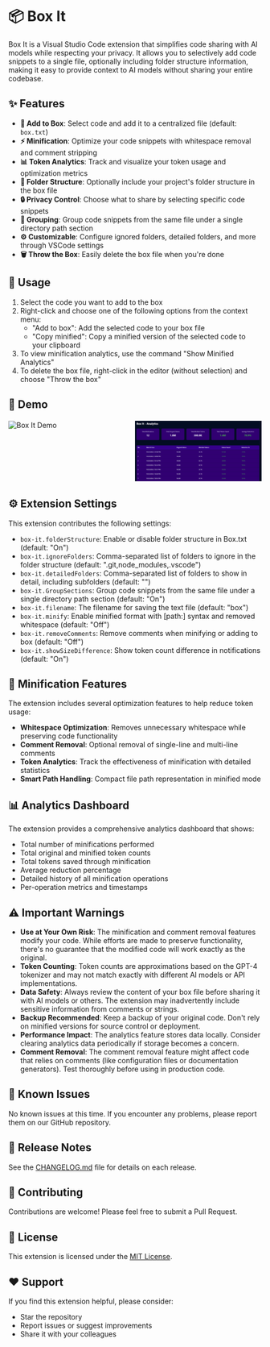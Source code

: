 # 📦 Box It

Box It is a Visual Studio Code extension that simplifies code sharing with AI models while respecting your privacy. It allows you to selectively add code snippets to a single file, optionally including folder structure information, making it easy to provide context to AI models without sharing your entire codebase.

## ✨ Features

- **📝 Add to Box**: Select code and add it to a centralized file (default: `box.txt`)
- **⚡ Minification**: Optimize your code snippets with whitespace removal and comment stripping
- **📊 Token Analytics**: Track and visualize your token usage and optimization metrics
- **📁 Folder Structure**: Optionally include your project's folder structure in the box file
- **🔒 Privacy Control**: Choose what to share by selecting specific code snippets
- **🔗 Grouping**: Group code snippets from the same file under a single directory path section
- **⚙️ Customizable**: Configure ignored folders, detailed folders, and more through VSCode settings
- **🗑️ Throw the Box**: Easily delete the box file when you're done

## 🚀 Usage

1. Select the code you want to add to the box
2. Right-click and choose one of the following options from the context menu:
   - "Add to box": Add the selected code to your box file
   - "Copy minified": Copy a minified version of the selected code to your clipboard
3. To view minification analytics, use the command "Show Minified Analytics"
4. To delete the box file, right-click in the editor (without selection) and choose "Throw the box"

## 🎥 Demo

<div style="display: flex; justify-content: space-between; margin: 20px 0;">
  <div style="flex: 1;">
    <img src="https://raw.githubusercontent.com/dreamcatcher45/box-it/master/demo.gif" alt="Box It Demo" width="100%"/>
  </div>
  <div style="flex: 1;">
    <img src="https://raw.githubusercontent.com/dreamcatcher45/box-it/refs/heads/master/analytics.png" alt="Analytics Dashboard" width="100%"/>
  </div>
</div>

## ⚙️ Extension Settings

This extension contributes the following settings:

* `box-it.folderStructure`: Enable or disable folder structure in Box.txt (default: "On")
* `box-it.ignoreFolders`: Comma-separated list of folders to ignore in the folder structure (default: ".git,node_modules,.vscode")
* `box-it.detailedFolders`: Comma-separated list of folders to show in detail, including subfolders (default: "")
* `box-it.GroupSections`: Group code snippets from the same file under a single directory path section (default: "On")
* `box-it.filename`: The filename for saving the text file (default: "box")
* `box-it.minify`: Enable minified format with [path:] syntax and removed whitespace (default: "Off")
* `box-it.removeComments`: Remove comments when minifying or adding to box (default: "Off")
* `box-it.showSizeDifference`: Show token count difference in notifications (default: "On")

## 🔧 Minification Features

The extension includes several optimization features to help reduce token usage:

- **Whitespace Optimization**: Removes unnecessary whitespace while preserving code functionality
- **Comment Removal**: Optional removal of single-line and multi-line comments
- **Token Analytics**: Track the effectiveness of minification with detailed statistics
- **Smart Path Handling**: Compact file path representation in minified mode

## 📊 Analytics Dashboard

The extension provides a comprehensive analytics dashboard that shows:

- Total number of minifications performed
- Total original and minified token counts
- Total tokens saved through minification
- Average reduction percentage
- Detailed history of all minification operations
- Per-operation metrics and timestamps

## ⚠️ Important Warnings

- **Use at Your Own Risk**: The minification and comment removal features modify your code. While efforts are made to preserve functionality, there's no guarantee that the modified code will work exactly as the original.
- **Token Counting**: Token counts are approximations based on the GPT-4 tokenizer and may not match exactly with different AI models or API implementations.
- **Data Safety**: Always review the content of your box file before sharing it with AI models or others. The extension may inadvertently include sensitive information from comments or strings.
- **Backup Recommended**: Keep a backup of your original code. Don't rely on minified versions for source control or deployment.
- **Performance Impact**: The analytics feature stores data locally. Consider clearing analytics data periodically if storage becomes a concern.
- **Comment Removal**: The comment removal feature might affect code that relies on comments (like configuration files or documentation generators). Test thoroughly before using in production code.

## 🐛 Known Issues

No known issues at this time. If you encounter any problems, please report them on our GitHub repository.

## 📝 Release Notes

See the [CHANGELOG.md](CHANGELOG.md) file for details on each release.

## 🤝 Contributing

Contributions are welcome! Please feel free to submit a Pull Request.

## 📄 License

This extension is licensed under the [MIT License](LICENSE).

## ❤️ Support

If you find this extension helpful, please consider:
- Star the repository
- Report issues or suggest improvements
- Share it with your colleagues